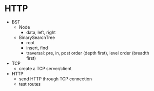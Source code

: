 # HTTP

* BST
  * Node
    * data, left, right
  * BinarySearchTree
    * root
    * insert, find
    * traversal: pre, in, post order (depth first), level order (breadth first)
* TCP
  * create a TCP server/client
* HTTP
  * send HTTP through TCP connection
  * test routes
